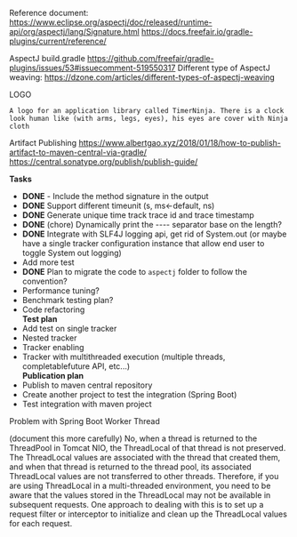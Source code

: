 

Reference document:
https://www.eclipse.org/aspectj/doc/released/runtime-api/org/aspectj/lang/Signature.html
https://docs.freefair.io/gradle-plugins/current/reference/

AspectJ build.gradle
https://github.com/freefair/gradle-plugins/issues/53#issuecomment-519550317
Different type of AspectJ weaving: https://dzone.com/articles/different-types-of-aspectj-weaving


LOGO
```
A logo for an application library called TimerNinja. There is a clock look human like (with arms, legs, eyes), his eyes are cover with Ninja cloth
```


Artifact Publishing
https://www.albertgao.xyz/2018/01/18/how-to-publish-artifact-to-maven-central-via-gradle/
https://central.sonatype.org/publish/publish-guide/

**Tasks**
- **DONE** -  Include the method signature in the output
- **DONE** Support different timeunit (s, ms<-default, ns)
- **DONE** Generate unique time track trace id and trace timestamp
- **DONE** (chore) Dynamically print the ---- separator base on the length?
- **DONE** Integrate with SLF4J logging api, get rid of System.out (or maybe have a single tracker configuration instance that allow end user to toggle System out logging)
- Add more test
- **DONE** Plan to migrate the code to `aspectj` folder to follow the convention?
- Performance tuning?
- Benchmark testing plan?
- Code refactoring  
  **Test plan**
- Add test on single tracker
- Nested tracker
- Tracker enabling
- Tracker with multithreaded execution (multiple threads, completablefuture API, etc...)  
  **Publication plan**
- Publish to maven central repository
- Create another project to test the integration (Spring Boot)
- Test integration with maven project


Problem with Spring Boot Worker Thread

(document this more carefully)
No, when a thread is returned to the ThreadPool in Tomcat NIO, the ThreadLocal of that thread is not preserved. The ThreadLocal values are associated with the thread that created them, and when that thread is returned to the thread pool, its associated ThreadLocal values are not transferred to other threads.
Therefore, if you are using ThreadLocal in a multi-threaded environment, you need to be aware that the values stored in the ThreadLocal may not be available in subsequent requests. One approach to dealing with this is to set up a request filter or interceptor to initialize and clean up the ThreadLocal values for each request.

